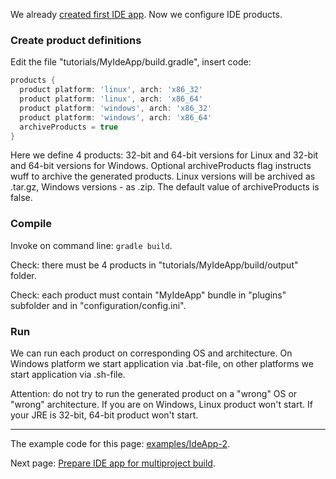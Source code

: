 We already [created first IDE app](Create-first-IDE-app). Now we configure IDE products.

### Create product definitions

Edit the file "tutorials/MyIdeApp/build.gradle", insert code:

```groovy
products {
  product platform: 'linux', arch: 'x86_32'
  product platform: 'linux', arch: 'x86_64'
  product platform: 'windows', arch: 'x86_32'
  product platform: 'windows', arch: 'x86_64'
  archiveProducts = true
}
```

Here we define 4 products: 32-bit and 64-bit versions for Linux and 32-bit and 64-bit versions for Windows.
Optional archiveProducts flag instructs wuff to archive the generated products. Linux versions will be 
archived as .tar.gz, Windows versions - as .zip. The default value of archiveProducts is false.

### Compile

Invoke on command line: `gradle build`.

Check: there must be 4 products in "tutorials/MyIdeApp/build/output" folder. 

Check: each product must contain "MyIdeApp" bundle in "plugins" subfolder and in "configuration/config.ini".

### Run

We can run each product on corresponding OS and architecture. On Windows platform we start application via .bat-file, on other platforms we start application via .sh-file.

Attention: do not try to run the generated product on a "wrong" OS or "wrong" architecture. 
If you are on Windows, Linux product won't start. If your JRE is 32-bit, 64-bit product won't start.

---

The example code for this page: [examples/IdeApp-2](../tree/master/examples/IdeApp-2).

Next page: [Prepare IDE app for multiproject build](Prepare-IDE-app-for-multiproject-build).
